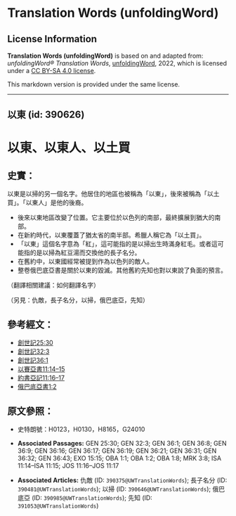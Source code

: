 # Translation Words (unfoldingWord)

## License Information

**Translation Words (unfoldingWord)** is based on and adapted from: _unfoldingWord® Translation Words_, [unfoldingWord](https://unfoldingword.org/utw), 2022, which is licensed under a [CC BY-SA 4.0 license](https://creativecommons.org/licenses/by-sa/4.0/legalcode.en).

This markdown version is provided under the same license.



--------------------------------

## 以東 (id: 390626)

以東、以東人、以土買
==========

史實：
---

以東是以掃的另一個名字。他居住的地區也被稱為「以東」，後來被稱為「以土買」。「以東人」是他的後裔。

* 後來以東地區改變了位置。它主要位於以色列的南部，最終擴展到猶大的南部。
* 在新約時代，以東覆蓋了猶太省的南半部。希臘人稱它為「以土買」。
* 「以東」這個名字意為「紅」，這可能指的是以掃出生時滿身紅毛。或者這可能指的是以掃為紅豆湯而交換他的長子名分。
* 在舊約中，以東國經常被提到作為以色列的敵人。
* 整卷俄巴底亞書是關於以東的毀滅。其他舊約先知也對以東說了負面的預言。

（翻譯相關建議：如何翻譯名字）

（另見：仇敵，長子名分，以掃，俄巴底亞，先知）

參考經文：
-----

* [創世記25:30](https://ref.ly/Gen25:30)
* [創世記32:3](https://ref.ly/Gen32:3)
* [創世記36:1](https://ref.ly/Gen36:1)
* [以賽亞書11:14–15](https://ref.ly/Isa11:14-Isa11:15)
* [約書亞記11:16–17](https://ref.ly/Josh11:16-Josh11:17)
* [俄巴底亞書1:2](https://ref.ly/Obad1:2)

原文參照：
-----

* 史特朗號：H0123，H0130，H8165，G24010

* **Associated Passages:** GEN 25:30; GEN 32:3; GEN 36:1; GEN 36:8; GEN 36:9; GEN 36:16; GEN 36:17; GEN 36:19; GEN 36:21; GEN 36:31; GEN 36:32; GEN 36:43; EXO 15:15; OBA 1:1; OBA 1:2; OBA 1:8; MRK 3:8; ISA 11:14–ISA 11:15; JOS 11:16–JOS 11:17
* **Associated Articles:** 仇敵 (ID: `390375@UWTranslationWords`); 長子名分 (ID: `390481@UWTranslationWords`); 以掃 (ID: `390646@UWTranslationWords`); 俄巴底亞 (ID: `390985@UWTranslationWords`); 先知 (ID: `391053@UWTranslationWords`)

